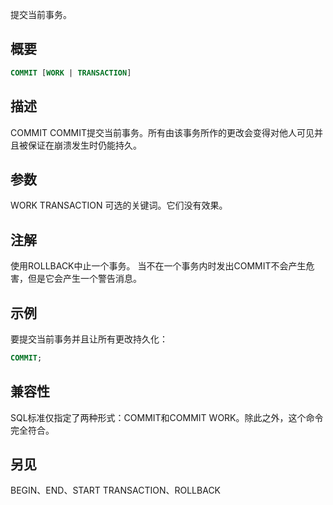 提交当前事务。

## 概要

```sql
COMMIT [WORK | TRANSACTION]
```

## 描述
COMMIT COMMIT提交当前事务。所有由该事务所作的更改会变得对他人可见并且被保证在崩溃发生时仍能持久。

## 参数

WORK
TRANSACTION
可选的关键词。它们没有效果。

## 注解
使用ROLLBACK中止一个事务。
当不在一个事务内时发出COMMIT不会产生危害，但是它会产生一个警告消息。

## 示例
要提交当前事务并且让所有更改持久化：

```sql
COMMIT;
```

## 兼容性
SQL标准仅指定了两种形式：COMMIT和COMMIT WORK。除此之外，这个命令完全符合。

## 另见

BEGIN、END、START TRANSACTION、ROLLBACK
